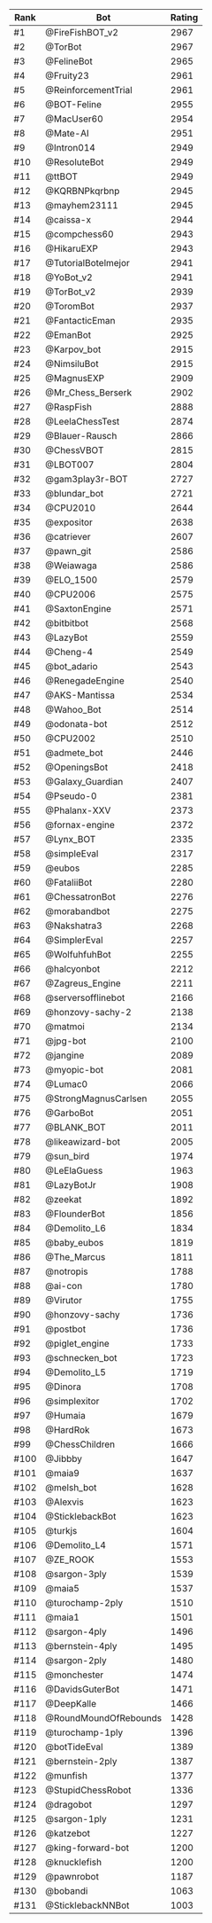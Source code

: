 Rank|Bot|Rating
---|---|---
#1|@FireFishBOT_v2|2967
#2|@TorBot|2967
#3|@FelineBot|2965
#4|@Fruity23|2961
#5|@ReinforcementTrial|2961
#6|@BOT-Feline|2955
#7|@MacUser60|2954
#8|@Mate-AI|2951
#9|@Intron014|2949
#10|@ResoluteBot|2949
#11|@ttBOT|2949
#12|@KQRBNPkqrbnp|2945
#13|@mayhem23111|2945
#14|@caissa-x|2944
#15|@compchess60|2943
#16|@HikaruEXP|2943
#17|@TutorialBotelmejor|2941
#18|@YoBot_v2|2941
#19|@TorBot_v2|2939
#20|@ToromBot|2937
#21|@FantacticEman|2935
#22|@EmanBot|2925
#23|@Karpov_bot|2915
#24|@NimsiluBot|2915
#25|@MagnusEXP|2909
#26|@Mr_Chess_Berserk|2902
#27|@RaspFish|2888
#28|@LeelaChessTest|2874
#29|@Blauer-Rausch|2866
#30|@ChessVBOT|2815
#31|@LBOT007|2804
#32|@gam3play3r-BOT|2727
#33|@blundar_bot|2721
#34|@CPU2010|2644
#35|@expositor|2638
#36|@catriever|2607
#37|@pawn_git|2586
#38|@Weiawaga|2586
#39|@ELO_1500|2579
#40|@CPU2006|2575
#41|@SaxtonEngine|2571
#42|@bitbitbot|2568
#43|@LazyBot|2559
#44|@Cheng-4|2549
#45|@bot_adario|2543
#46|@RenegadeEngine|2540
#47|@AKS-Mantissa|2534
#48|@Wahoo_Bot|2514
#49|@odonata-bot|2512
#50|@CPU2002|2510
#51|@admete_bot|2446
#52|@OpeningsBot|2418
#53|@Galaxy_Guardian|2407
#54|@Pseudo-0|2381
#55|@Phalanx-XXV|2373
#56|@fornax-engine|2372
#57|@Lynx_BOT|2335
#58|@simpleEval|2317
#59|@eubos|2285
#60|@FataliiBot|2280
#61|@ChessatronBot|2276
#62|@morabandbot|2275
#63|@Nakshatra3|2268
#64|@SimplerEval|2257
#65|@WolfuhfuhBot|2255
#66|@halcyonbot|2212
#67|@Zagreus_Engine|2211
#68|@serversofflinebot|2166
#69|@honzovy-sachy-2|2138
#70|@matmoi|2134
#71|@jpg-bot|2100
#72|@jangine|2089
#73|@myopic-bot|2081
#74|@Lumac0|2066
#75|@StrongMagnusCarlsen|2055
#76|@GarboBot|2051
#77|@BLANK_BOT|2011
#78|@likeawizard-bot|2005
#79|@sun_bird|1974
#80|@LeElaGuess|1963
#81|@LazyBotJr|1908
#82|@zeekat|1892
#83|@FlounderBot|1856
#84|@Demolito_L6|1834
#85|@baby_eubos|1819
#86|@The_Marcus|1811
#87|@notropis|1788
#88|@ai-con|1780
#89|@Virutor|1755
#90|@honzovy-sachy|1736
#91|@postbot|1736
#92|@piglet_engine|1733
#93|@schnecken_bot|1723
#94|@Demolito_L5|1719
#95|@Dinora|1708
#96|@simplexitor|1702
#97|@Humaia|1679
#98|@HardRok|1673
#99|@ChessChildren|1666
#100|@Jibbby|1647
#101|@maia9|1637
#102|@melsh_bot|1628
#103|@Alexvis|1623
#104|@SticklebackBot|1623
#105|@turkjs|1604
#106|@Demolito_L4|1571
#107|@ZE_ROOK|1553
#108|@sargon-3ply|1539
#109|@maia5|1537
#110|@turochamp-2ply|1510
#111|@maia1|1501
#112|@sargon-4ply|1496
#113|@bernstein-4ply|1495
#114|@sargon-2ply|1480
#115|@monchester|1474
#116|@DavidsGuterBot|1471
#117|@DeepKalle|1466
#118|@RoundMoundOfRebounds|1428
#119|@turochamp-1ply|1396
#120|@botTideEval|1389
#121|@bernstein-2ply|1387
#122|@munfish|1377
#123|@StupidChessRobot|1336
#124|@dragobot|1297
#125|@sargon-1ply|1231
#126|@katzebot|1227
#127|@king-forward-bot|1200
#128|@knucklefish|1200
#129|@pawnrobot|1187
#130|@bobandi|1063
#131|@SticklebackNNBot|1003
